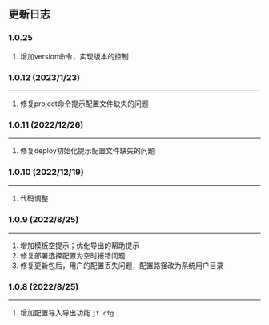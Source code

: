 ## 更新日志
### 1.0.25
1. 增加version命令，实现版本的控制
### 1.0.12 (2023/1/23)
---
1. 修复project命令提示配置文件缺失的问题
### 1.0.11 (2022/12/26)
---
1. 修复deploy初始化提示配置文件缺失的问题
### 1.0.10 (2022/12/19)
---
1. 代码调整
### 1.0.9 (2022/8/25)
---
1. 增加模板空提示；优化导出的帮助提示
2. 修复部署选择配置为空时报错问题
3. 修复更新包后，用户的配置丢失问题，配置路径改为系统用户目录
### 1.0.8 (2022/8/25)
---
1. 增加配置导入导出功能 `jt cfg`
